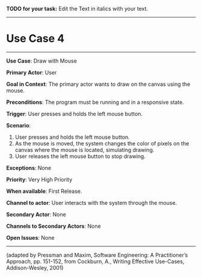 **TODO for your task:** Edit the Text in italics with your text.

<hr>

# Use Case 4

<hr>

**Use Case**: Draw with Mouse

**Primary Actor**: User

**Goal in Context**: The primary actor wants to draw on the canvas using the mouse.

**Preconditions**: The program must be running and in a responsive state.

**Trigger**: User presses and holds the left mouse button.
  
**Scenario**: 
1. User presses and holds the left mouse button.
2. As the mouse is moved, the system changes the color of pixels on the canvas where the mouse is located, simulating drawing.
3. User releases the left mouse button to stop drawing.
 
**Exceptions**: None 

**Priority**: Very High Priority

**When available**: First Release.

**Channel to actor**: User interacts with the system through the mouse.

**Secondary Actor**: None

**Channels to Secondary Actors**: None

**Open Issues**: None

<hr>



(adapted by Pressman and Maxim, Software Engineering: A Practitioner’s Approach, pp. 151-152, from Cockburn,
A., Writing Effective Use-Cases, Addison-Wesley, 2001)
